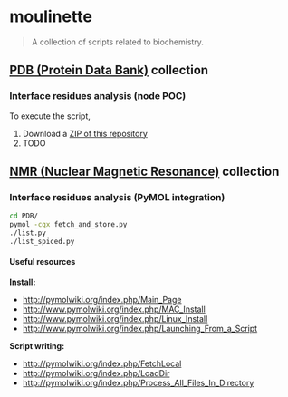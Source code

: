 moulinette
==========

> A collection of scripts related to biochemistry.

## [PDB (Protein Data Bank)](http://www.rcsb.org/pdb/home/home.do) collection

### Interface residues analysis (node POC)

To execute the script,

1. Download a [ZIP of this repository](https://github.com/ThibWeb/moulinette/archive/master.zip)
2. TODO

## [NMR (Nuclear Magnetic Resonance)](https://en.wikibooks.org/wiki/Structural_Biochemistry/Proteins/NMR_Spectroscopy) collection

### Interface residues analysis (PyMOL integration)

```sh
cd PDB/
pymol -cqx fetch_and_store.py
./list.py
./list_spiced.py
```

#### Useful resources

**Install:**

- http://pymolwiki.org/index.php/Main_Page
- http://www.pymolwiki.org/index.php/MAC_Install
- http://www.pymolwiki.org/index.php/Linux_Install
- http://www.pymolwiki.org/index.php/Launching_From_a_Script

**Script writing:**

- http://pymolwiki.org/index.php/FetchLocal
- http://pymolwiki.org/index.php/LoadDir
- http://pymolwiki.org/index.php/Process_All_Files_In_Directory
